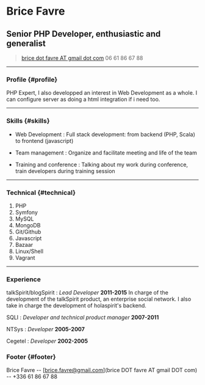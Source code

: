 # Brice Favre
## Senior PHP Developer, enthusiastic and generalist

> [brice dot favre AT gmail dot com](brice.favre+pro@gmail.com)
> 06 61 86 67 88

------

### Profile {#profile}

PHP Expert, I also developped an interest in Web Development as a whole. I can configure server as doing a html integration if i need too. 

------

### Skills {#skills}

* Web Development
  : Full stack development: from backend (PHP, Scala) to frontend (javascript)

* Team management
  : Organize and facilitate meeting and life of the team

* Training and conference
  : Talking about my work during conference, train developers during training session

------

### Technical {#technical}

1. PHP
1. Symfony
1. MySQL
1. MongoDB
1. Git/Github
1. Javascript
1. Bazaar
1. Linux/Shell
1. Vagrant

------

### Experience

talkSpirit/blogSpirit
: *Lead Developer*
	__2011-2015__
	In charge of the development of the talkSpirit product, an enterprise social network. I also take in charge the development of holaspirit's backend.

SQLI
: *Developer and technical product manager*
	__2007-2011__

NTSys 
: *Developer*
	__2005-2007__

Cegetel
: *Developer*
	__2002-2005__

### Footer {#footer}

Brice Favre -- [brice.favre@gmail.com](brice DOT favre AT gmail DOT com) -- +336 61 86 67 88
